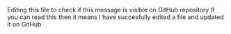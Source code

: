 Editing this file to check if this message is visible on GitHub repository
If you can read this then it means I have succesfully edited a file and updated it on GitHub
